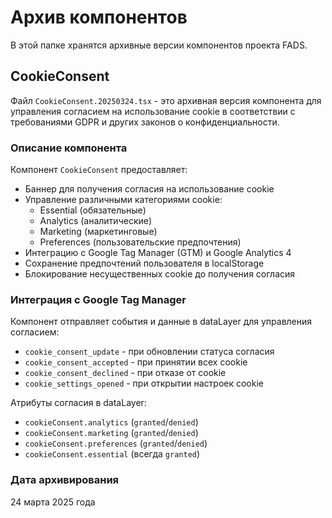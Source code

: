 # Архив компонентов

В этой папке хранятся архивные версии компонентов проекта FADS.

## CookieConsent

Файл `CookieConsent.20250324.tsx` - это архивная версия компонента для управления согласием на использование cookie в соответствии с требованиями GDPR и других законов о конфиденциальности.

### Описание компонента

Компонент `CookieConsent` предоставляет:
- Баннер для получения согласия на использование cookie
- Управление различными категориями cookie:
  - Essential (обязательные)
  - Analytics (аналитические)
  - Marketing (маркетинговые)
  - Preferences (пользовательские предпочтения)
- Интеграцию с Google Tag Manager (GTM) и Google Analytics 4
- Сохранение предпочтений пользователя в localStorage
- Блокирование несущественных cookie до получения согласия

### Интеграция с Google Tag Manager

Компонент отправляет события и данные в dataLayer для управления согласием:
- `cookie_consent_update` - при обновлении статуса согласия
- `cookie_consent_accepted` - при принятии всех cookie
- `cookie_consent_declined` - при отказе от cookie
- `cookie_settings_opened` - при открытии настроек cookie

Атрибуты согласия в dataLayer:
- `cookieConsent.analytics` (`granted`/`denied`)
- `cookieConsent.marketing` (`granted`/`denied`)
- `cookieConsent.preferences` (`granted`/`denied`)
- `cookieConsent.essential` (всегда `granted`)

### Дата архивирования

24 марта 2025 года 